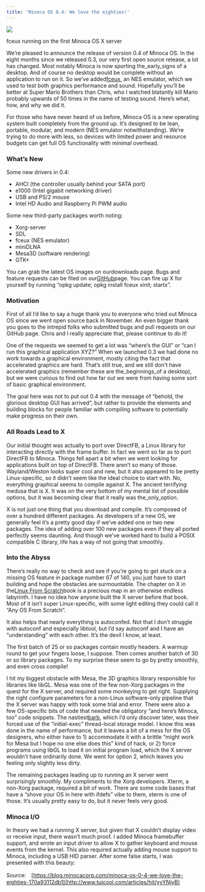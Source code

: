 ```yaml
---
title: 'Minoca OS 0.4: We love the eighties!'
---
```


![](http://img0.tuicool.com/AzmmqmR.png!web)

fceux running on the first Minoca OS X server

We’re pleased to announce the release of version 0.4 of Minoca OS. In the eight months since we released 0.3, our very first open source release, a lot has changed. Most notably Minoca is now sporting the\_early\_signs of a desktop. And of course no desktop would be complete without an application to run on it. So we’ve added[fceux](http://www.fceux.com/web/home.html), an NES emulator, which we used to test both graphics performance and sound. Hopefully you’ll be better at Super Mario Brothers than Chris, who I watched blatantly kill Mario probably upwards of 50 times in the name of testing sound. Here’s what, how, and why we did it.

For those who have never heard of us before, Minoca OS is a new operating system built completely from the ground up. It’s designed to be lean, portable, modular, and modern \(NES emulator notwithstanding\). We’re trying to do more with less, so devices with limited power and resource budgets can get full OS functionality with minimal overhead.

### What’s New

Some new drivers in 0.4:

* AHCI \(the controller usually behind your SATA port\)
* e1000 \(Intel gigabit networking driver\)
* USB and PS/2 mouse
* Intel HD Audio and Raspberry Pi PWM audio

Some new third-party packages worth noting:

* Xorg-server
* SDL
* fceux \(NES emulator\)
* miniDLNA
* Mesa3D \(software rendering\)
* GTK+

You can grab the latest OS images on ourdownloads page. Bugs and feature requests can be filed on our[GitHub](https://github.com/minoca/os)page. You can fire up X for yourself by running “opkg update; opkg install fceux xinit; startx”.

### Motivation

First of all I’d like to say a huge thank you to everyone who tried out Minoca OS since we went open source back in November. An even bigger thank you goes to the intrepid folks who submitted bugs and pull requests on our GitHub page. Chris and I really appreciate that, please continue to do it!

One of the requests we seemed to get a lot was “where’s the GUI” or “can I run this graphical application XYZ?” When we launched 0.3 we had done no work towards a graphical environment, mostly citing the fact that accelerated graphics are hard. That’s still true, and we still don’t have accelerated graphics \(remember these are the\_beginnings\_of a desktop\), but we were curious to find out how far out we were from having some sort of basic graphical environment.

The goal here was not to put out 0.4 with the message of “behold, the glorious desktop GUI has arrived”, but rather to provide the elements and building blocks for people familiar with compiling software to potentially make progress on their own.

### All Roads Lead to X

Our initial thought was actually to port over DirectFB, a Linux library for interacting directly with the frame buffer. In fact we went so far as to port DirectFB to Minoca. Things fell apart a bit when we went looking for applications built on top of DirectFB. There aren’t so many of those. Wayland/Weston looks super cool and new, but it also appeared to be pretty Linux-specific, so it didn’t seem like the ideal choice to start with. No, everything graphical seems to compile against X. The ancient terrifying medusa that is X. It was on the very bottom of my mental list of possible options, but it was becoming clear that it really was the\_only\_option.

X is not just one thing that you download and compile. It’s composed of over a hundred different packages. As developers of a new OS, we generally feel it’s a pretty good day if we’ve added one or two new packages. The idea of adding over 100 new packages even if they all ported perfectly seems daunting. And though we’ve worked hard to build a POSIX compatible C library, life has a way of not going that smoothly.

### Into the Abyss

There’s really no way to check and see if you’re going to get stuck on a missing OS feature in package number 67 of 140, you just have to start building and hope the obstacles are surmountable. The chapter on X in the[Linux From Scratch](http://www.linuxfromscratch.org/blfs/view/svn/x/installing.html)book is a precious map in an otherwise endless labyrinth. I have no idea how anyone built the X server before that book. Most of it isn’t super Linux-specific, with some light editing they could call it “Any OS From Scratch”.

It also helps that nearly everything is autoconfed. Not that I don’t struggle with autoconf and especially libtool, but I’d say autoconf and I have an “understanding” with each other. It’s the devil I know, at least.

The first batch of 25 or so packages contain mostly headers. A warmup round to get your fingers loose, I suppose. Then comes another batch of 30 or so library packages. To my surprise these seem to go by pretty smoothly, and even cross compile!

I hit my biggest obstacle with Mesa, the 3D graphics library responsible for libraries like libGL. Mesa was one of the few non-Xorg packages in the quest for the X server, and required some monkeying to get right. Supplying the right configure parameters for a non-Linux software-only pipeline that the X server was happy with took some trial and error. There were also a few OS-specific bits of code that needed the obligatory “and here’s Minoca, too” code snippets. The nastiest[barb](https://bugs.freedesktop.org/show_bug.cgi?id=35268), which I’d only discover later, was their forced use of the “initial-exec” thread-local storage model. I know this was done in the name of performance, but it leaves a bit of a mess for the OS designers, who either have to 1\) accommodate it with a brittle “might work for Mesa but I hope no one else does this” kind of hack, or 2\) force programs using libGL to load it on initial program load, which the X server wouldn’t have ordinarily done. We went for option 2, which leaves you feeling only slightly less dirty.

The remaining packages leading up to running an X server went surprisingly smoothly. My compliments to the Xorg developers. Xterm, a non-Xorg package, required a bit of work. There are some code bases that have a “shove your OS in here with ifdefs” vibe to them, xterm is one of those. It’s usually pretty easy to do, but it never feels very good.

### Minoca I/O

In theory we had a running X server, but given that X couldn’t display video or receive input, there wasn’t much proof. I added Minoca framebuffer support, and wrote an input driver to allow X to gather keyboard and mouse events from the kernel. This also required actually adding mouse support to Minoca, including a USB HID parser. After some false starts, I was presented with this beauty:

Source:　[https://blog.minocacorp.com/minoca-os-0-4-we-love-the-eighties-170a93112db1](http://www.tuicool.com/articles/hit/yyYNjyB)

